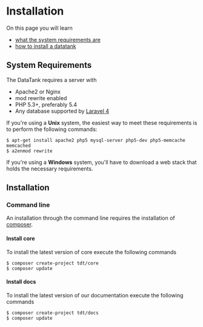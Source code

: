 # Installation

On this page you will learn

* [what the system requirements are](#requirements)
* [how to install a datatank](#installation)

<a name="requirements"></a>
## System Requirements

The DataTank requires a server with

* Apache2 or Nginx
* mod rewrite enabled
* PHP 5.3+, preferably 5.4
* Any database supported by [Laravel 4](http://four.laravel.com/docs/database)

If you're using a <strong>Unix</strong> system, the easiest way to meet these requirements is to perform the following commands:

    $ apt-get install apache2 php5 mysql-server php5-dev php5-memcache memcached
    $ a2enmod rewrite

If you're using a <strong>Windows</strong> system, you'll have to download a web stack that holds the necessary requirements.

<a name="installation"></a>
## Installation

### Command line

An installation through the command line requires the installation of [composer](http://getcomposer.org/).

#### Install core

To install the latest version of core execute the following commands

    $ composer create-project tdt/core
    $ composer update

#### Install docs

To install the latest version of our documentation execute the following commands

    $ composer create-project tdt/docs
    $ composer update